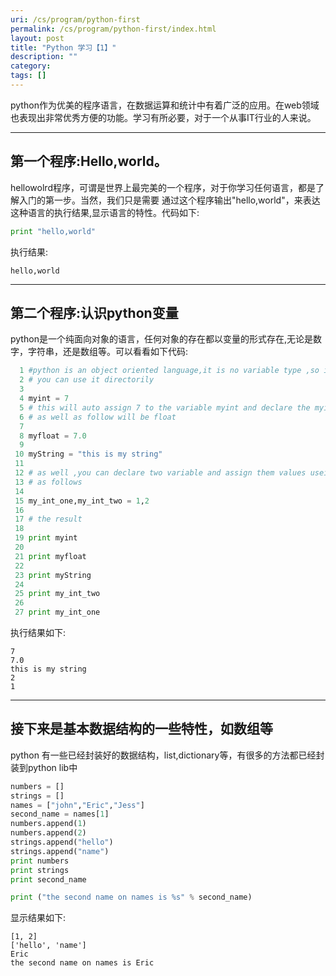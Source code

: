 ```yaml
---
uri: /cs/program/python-first
permalink: /cs/program/python-first/index.html
layout: post
title: "Python 学习【1】"
description: ""
category:
tags: []
---
```


python作为优美的程序语言，在数据运算和统计中有着广泛的应用。在web领域也表现出非常优秀方便的功能。学习有所必要，对于一个从事IT行业的人来说。<br/>

--------
## 第一个程序:Hello,world。

hellowolrd程序，可谓是世界上最完美的一个程序，对于你学习任何语言，都是了解入门的第一步。当然，我们只是需要
通过这个程序输出"hello,world"，来表达这种语言的执行结果,显示语言的特性。代码如下:

```python
print "hello,world"

```

执行结果:

```
hello,world

```
---------
## 第二个程序:认识python变量

python是一个纯面向对象的语言，任何对象的存在都以变量的形式存在,无论是数字，字符串，还是数组等。可以看看如下代码:

```python
  1 #python is an object oriented language,it is no variable type ,so if you define a variable
  2 # you can use it directorily
  3
  4 myint = 7
  5 # this will auto assign 7 to the variable myint and declare the myint as an int type
  6 # as well as follow will be float
  7
  8 myfloat = 7.0
  9
 10 myString = "this is my string"
 11
 12 # as well ,you can declare two variable and assign them values useing ","
 13 # as follows
 14
 15 my_int_one,my_int_two = 1,2
 16
 17 # the result
 18
 19 print myint
 20
 21 print myfloat
 22
 23 print myString
 24
 25 print my_int_two
 26
 27 print my_int_one
```
执行结果如下:

```
7
7.0
this is my string
2
1
```

---------------
## 接下来是基本数据结构的一些特性，如数组等

python 有一些已经封装好的数据结构，list,dictionary等，有很多的方法都已经封装到python lib中

```python
numbers = []
strings = []
names = ["john","Eric","Jess"]
second_name = names[1]
numbers.append(1)
numbers.append(2)
strings.append("hello")
strings.append("name")
print numbers
print strings
print second_name

print ("the second name on names is %s" % second_name)
```

显示结果如下:

```
[1, 2]
['hello', 'name']
Eric
the second name on names is Eric
```


